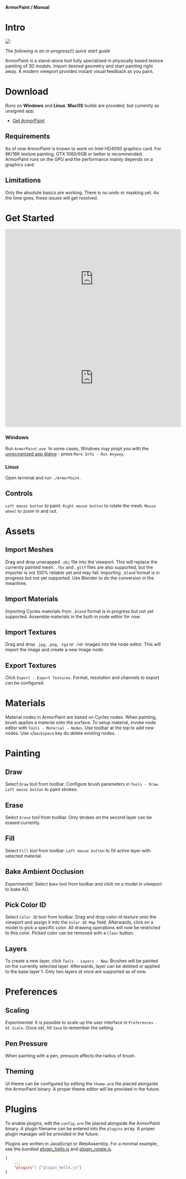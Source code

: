 **ArmorPaint / Manual**

# Intro

![](img/title.jpg)

*The following is an in-progress(!) quick start guide*

ArmorPaint is a stand-alone tool fully specialized in physically based texture painting of 3D models. Import desired geometry and start painting right away. A modern viewport provides instant visual feedback as you paint.

# Download

Runs on **Windows** and **Linux**. **MacOS** builds are provided, but currently as unsigned app.

- [Get ArmorPaint](http://armorpaint.org/download.html)

## Requirements

As of now ArmorPaint is known to work on Intel HD4000 graphics card. For 8K/16K texture painting, GTX 1060/6GB or better is recommended. ArmorPaint runs on the GPU and the performance mainly depends on a graphics card.

## Limitations

Only the absolute basics are working. There is no undo or masking yet. As the time goes, these issues will get resolved.

# Get Started

<iframe width="560" height="315" src="https://www.youtube.com/embed/5YIvj3yIP00?rel=0" frameborder="0" allow="autoplay; encrypted-media" allowfullscreen></iframe>

<iframe width="560" height="315" src="https://www.youtube.com/embed/jnsRWOFUsQs?rel=0" frameborder="0" allow="autoplay; encrypted-media" allowfullscreen></iframe>

### Windows

Run `ArmorPaint.exe`. In some cases, Windows may propt you with the [unrecognized app dialog](http://armorpaint.org/manual/img/startup_win.png) - press `More Info - Run Anyway`.

### Linux

Open terminal and run `./ArmorPaint`.

## Controls

`Left mouse button` to paint. `Right mouse button` to rotate the mesh. `Mouse wheel` to zoom in and out.

# Assets

## Import Meshes

Drag and drop unwrapped `.obj` file into the viewport. This will replace the currently painted mesh. `.fbx` and `.gltf` files are also supported, but the importer is not 100% reliable yet and may fail. Importing `.blend` format is in progress but not yet supported. Use Blender to do the conversion in the meantime.

## Import Materials

Importing Cycles materials from `.blend` format is in progress but not yet supported. Assemble materials in the built-in node editor for now.

## Import Textures

Drag and drop `.jpg`, `.png`, `.tga` or `.hdr` images into the node editor. This will import the image and create a new Image node.

## Export Textures

Click `Export - Export Textures`. Format, resolution and channels to export can be configured.

# Materials

Material nodes in ArmorPaint are based on Cycles nodes. When painting, brush applies a material onto the surface. To setup material, invoke node editor with `Tools - Material - Nodes`. Use toolbar at the top to add new nodes. Use `x`/`backspace` key do delete existing nodes.

# Painting

## Draw

Select `Draw` tool from toolbar. Configure brush parameters in `Tools - Draw`. `Left mouse button` to paint strokes.

## Erase

Select `Erase` tool from toolbar. Only strokes on the second layer can be erased currently.

## Fill

Select `Fill` tool from toolbar. `Left mouse button` to fill active layer with selected material.

## Bake Ambient Occlusion

*Experimental:* Select `Bake` tool from toolbar and click on a model in viewport to bake AO.

## Pick Color ID

Select `Color ID` tool from toolbar. Drag and drop color-id texture onto the viewport and assign it into the `Color ID Map` field. Afterwards, click on a model to pick a specific color. All drawing operations will now be restricted to this color. Picked color can be removed with a `Clear` button.

## Layers

To create a new layer, click `Tools - Layers - New`. Brushes will be painted on the currently selected layer. Afterwards, layer can be deleted or applied to the base layer 1. Only two layers at once are supported as of now.

# Preferences

## Scaling

*Experimental:* It is possible to scale up the user interface in `Preferences - UI Scale`. Once set, hit `Save` to remember the setting.

## Pen Pressure

When painting with a pen, pressure affects the radius of brush.

## Theming

UI theme can be configured by editing the `theme.arm` file placed alongside the ArmorPaint binary. A proper theme editor will be provided in the future.

# Plugins

To enable plugins, edit the `config.arm` file placed alongside the ArmorPaint binary. A plugin filename can be entered into the `plugins` array. A proper plugin manager will be provided in the future.

Plugins are written in JavaScript or WebAssembly. For a minimal example, see the bundled [plugin_hello.js](https://github.com/armory3d/armorpaint/blob/master/Bundled/plugin_hello.js) and [plugin_rotate.js](https://github.com/armory3d/armorpaint/blob/master/Bundled/plugin_rotate.js).

```json
{
	...
	"plugins": ["plugin_hello.js"]
}
```
